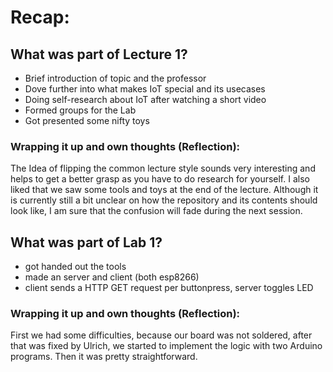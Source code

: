 # Recap:
## What was part of Lecture 1?
* Brief introduction of topic and the professor
* Dove further into what makes IoT special and its usecases
* Doing self-research about IoT after watching a short video
* Formed groups for the Lab
* Got presented some nifty toys

### Wrapping it up and own thoughts (Reflection):
The Idea of flipping the common lecture style sounds very interesting and helps to get a better grasp as you have to do research for yourself. I also liked that we saw some tools and toys at the end of the lecture. Although it is currently still a bit unclear on how the repository and its contents should look like, I am sure that the confusion will fade during the next session.

## What was part of Lab 1?
* got handed out the tools
* made an server and client (both esp8266)
* client sends a HTTP GET request per buttonpress, server toggles LED

### Wrapping it up and own thoughts (Reflection):
First we had some difficulties, because our board was not soldered, after that was fixed by Ulrich, we started to implement the logic with two Arduino programs.
Then it was pretty straightforward.
